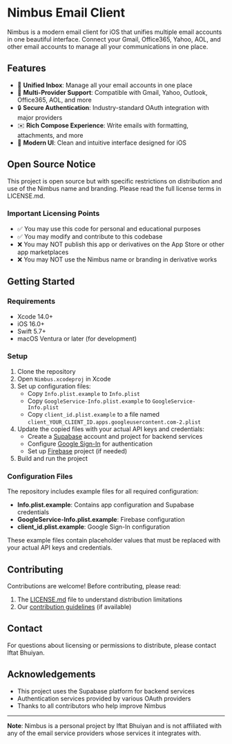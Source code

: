 # Nimbus Email Client

Nimbus is a modern email client for iOS that unifies multiple email accounts in one beautiful interface. Connect your Gmail, Office365, Yahoo, AOL, and other email accounts to manage all your communications in one place.

## Features

- 📧 **Unified Inbox**: Manage all your email accounts in one place
- 🔄 **Multi-Provider Support**: Compatible with Gmail, Yahoo, Outlook, Office365, AOL, and more
- 🔒 **Secure Authentication**: Industry-standard OAuth integration with major providers
- ✉️ **Rich Compose Experience**: Write emails with formatting, attachments, and more
- 🎨 **Modern UI**: Clean and intuitive interface designed for iOS

## Open Source Notice

This project is open source but with specific restrictions on distribution and use of the Nimbus name and branding. Please read the full license terms in LICENSE.md.

### Important Licensing Points

- ✅ You may use this code for personal and educational purposes
- ✅ You may modify and contribute to this codebase
- ❌ You may NOT publish this app or derivatives on the App Store or other app marketplaces
- ❌ You may NOT use the Nimbus name or branding in derivative works

## Getting Started

### Requirements

- Xcode 14.0+
- iOS 16.0+
- Swift 5.7+
- macOS Ventura or later (for development)

### Setup

1. Clone the repository
2. Open `Nimbus.xcodeproj` in Xcode
3. Set up configuration files:
   - Copy `Info.plist.example` to `Info.plist`
   - Copy `GoogleService-Info.plist.example` to `GoogleService-Info.plist`
   - Copy `client_id.plist.example` to a file named `client_YOUR_CLIENT_ID.apps.googleusercontent.com-2.plist`
4. Update the copied files with your actual API keys and credentials:
   - Create a [Supabase](https://supabase.com) account and project for backend services
   - Configure [Google Sign-In](https://developers.google.com/identity/sign-in/ios/start-integrating) for authentication
   - Set up [Firebase](https://firebase.google.com) project (if needed)
5. Build and run the project

### Configuration Files

The repository includes example files for all required configuration:
- **Info.plist.example**: Contains app configuration and Supabase credentials
- **GoogleService-Info.plist.example**: Firebase configuration
- **client_id.plist.example**: Google Sign-In configuration

These example files contain placeholder values that must be replaced with your actual API keys and credentials.

## Contributing

Contributions are welcome! Before contributing, please read:

1. The [LICENSE.md](LICENSE.md) file to understand distribution limitations
2. Our [contribution guidelines](CONTRIBUTING.md) (if available)

## Contact

For questions about licensing or permissions to distribute, please contact Iftat Bhuiyan.

## Acknowledgements

- This project uses the Supabase platform for backend services
- Authentication services provided by various OAuth providers
- Thanks to all contributors who help improve Nimbus

---

**Note**: Nimbus is a personal project by Iftat Bhuiyan and is not affiliated with any of the email service providers whose services it integrates with. 